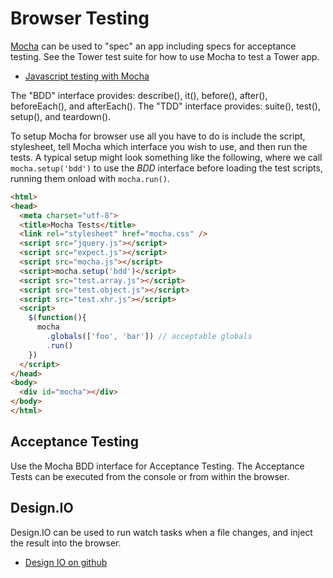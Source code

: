 # Browser Testing

[Mocha](http://visionmedia.github.com/mocha/) can be used to "spec" an app including specs for acceptance testing.
See the Tower test suite for how to use Mocha to test a Tower app.

- [Javascript testing with Mocha](http://www.adomokos.com/2012/01/javascript-testing-with-mocha.html)

The "BDD" interface provides: describe(), it(), before(), after(), beforeEach(), and afterEach().
The "TDD" interface provides: suite(), test(), setup(), and teardown().

To setup Mocha for browser use all you have to do is include the script, stylesheet, tell Mocha which interface you wish to use, and then run the tests. A typical setup might look something like the following, where we call `mocha.setup('bdd')` to use the _BDD_ interface before loading the test scripts, running them onload with `mocha.run()`.

``` html
<html>
<head>
  <meta charset="utf-8">
  <title>Mocha Tests</title>
  <link rel="stylesheet" href="mocha.css" />
  <script src="jquery.js"></script>
  <script src="expect.js"></script>
  <script src="mocha.js"></script>
  <script>mocha.setup('bdd')</script>
  <script src="test.array.js"></script>
  <script src="test.object.js"></script>
  <script src="test.xhr.js"></script>
  <script>
    $(function(){
      mocha
        .globals(['foo', 'bar']) // acceptable globals
        .run()
    })
  </script>
</head>
<body>
  <div id="mocha"></div>
</body>
</html>
```

## Acceptance Testing

Use the Mocha BDD interface for Acceptance Testing. The Acceptance Tests can be executed from the console or from within the browser.

## Design.IO

Design.IO can be used to run watch tasks when a file changes, and inject the result into the browser.

- [Design IO on github](https://github.com/viatropos/design.io)